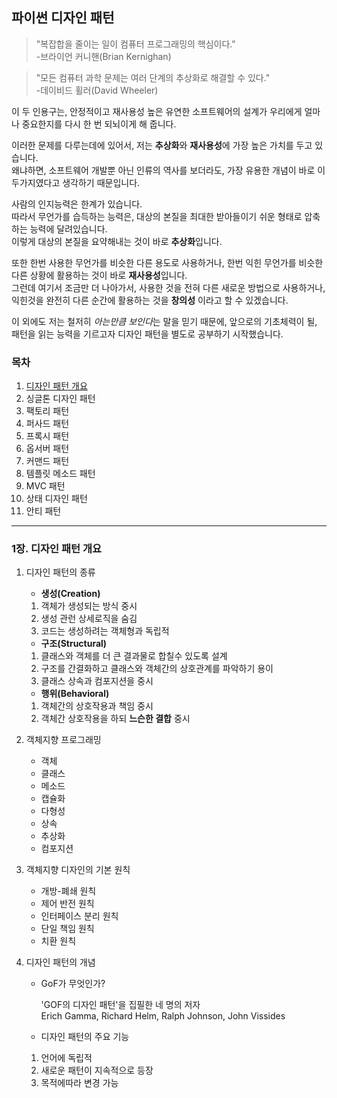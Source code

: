 ## 파이썬 디자인 패턴

> "복잡합을 줄이는 일이 컴퓨터 프로그래밍의 핵심이다."  
> -브라이언 커니핸(Brian Kernighan)

> "모든 컴퓨터 과학 문제는 여러 단계의 추상화로 해결할 수 있다."  
> -데이비드 휠러(David Wheeler)

이 두 인용구는, 안정적이고 재사용성 높은 유연한 소프트웨어의 설계가 우리에게 얼마나 중요한지를 다시 한 번 되뇌이게 해 줍니다.

이러한 문제를 다루는데에 있어서, 저는 **추상화**와 **재사용성**에 가장 높은 가치를 두고 있습니다.  
왜냐하면, 소프트웨어 개발뿐 아닌 인류의 역사를 보더라도, 가장 유용한 개념이 바로 이 두가지였다고 생각하기 때문입니다.

사람의 인지능력은 한계가 있습니다.  
따라서 무언가를 습득하는 능력은, 대상의 본질을 최대한 받아들이기 쉬운 형태로 압축하는 능력에 달려있습니다.  
이렇게 대상의 본질을 요약해내는 것이 바로 **추상화**입니다.

또한 한번 사용한 무언가를 비슷한 다른 용도로 사용하거나, 한번 익힌 무언가를 비슷한 다른 상황에 활용하는 것이 바로 **재사용성**입니다.  
그런데 여기서 조금만 더 나아가서, 사용한 것을 전혀 다른 새로운 방법으로 사용하거나, 익힌것을 완전히 다른 순간에 활용하는 것을 **창의성** 이라고 할 수 있겠습니다.

이 외에도 저는 철저히 *아는만큼 보인다*는 말을 믿기 때문에, 앞으로의 기초체력이 될, 패턴을 읽는 능력을 기르고자 디자인 패턴을 별도로 공부하기 시작했습니다.

### 목차

1. [디자인 패턴 개요](#1장.-디자인-패턴-개요)
2. 싱글톤 디자인 패턴
3. 팩토리 패턴
4. 퍼사드 패턴
5. 프록시 패턴
6. 옵서버 패턴
7. 커맨드 패턴
8. 템플릿 메소드 패턴
9. MVC 패턴
10. 상태 디자인 패턴
11. 안티 패턴

---

### 1장. 디자인 패턴 개요

1. 디자인 패턴의 종류

   - **생성(Creation)**

   1. 객체가 생성되는 방식 중시
   2. 생성 관런 상세로직을 숨김
   3. 코드는 생성하려는 객체형과 독립적

   - **구조(Structural)**

   1. 클래스와 객체를 더 큰 결과물로 합칠수 있도록 설계
   2. 구조를 간결화하고 클래스와 객체간의 상호관계를 파악하기 용이
   3. 클래스 상속과 컴포지션을 중시

   - **행위(Behavioral)**

   1. 객체간의 상호작용과 책임 중시
   2. 객체간 상호작용을 하되 **느슨한 결합** 중시

2. 객체지향 프로그래밍

   - 객체
   - 클래스
   - 메소드
   - 캡슐화
   - 다형성
   - 상속
   - 추상화
   - 컴포지션

3. 객체지향 디자인의 기본 원칙

   - 개방-폐쇄 원칙
   - 제어 반전 원칙
   - 인터페이스 분리 원칙
   - 단일 책임 원칙
   - 치환 원칙

4. 디자인 패턴의 개념

   - GoF가 무엇인가?

     'GOF의 디자인 패턴'을 집필한 네 명의 저자  
      Erich Gamma, Richard Helm, Ralph Johnson, John Vissides

   - 디자인 패턴의 주요 기능

   1. 언어에 독립적
   2. 새로운 패턴이 지속적으로 등장
   3. 목적에따라 변경 가능
